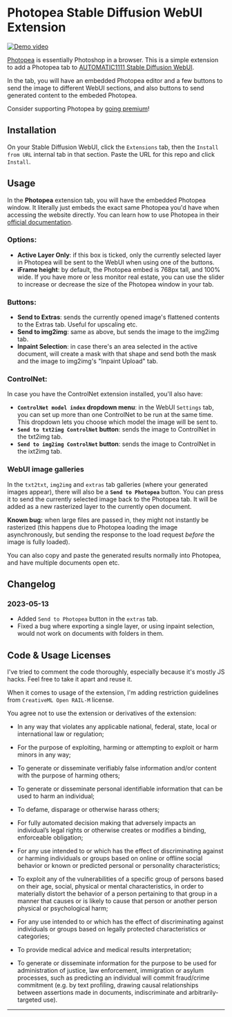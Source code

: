 # Photopea Stable Diffusion WebUI Extension

[![Demo video](https://img.youtube.com/vi/f_OXiNAvtII/0.jpg)](https://youtu.be/f_OXiNAvtII)

[Photopea](https://www.photopea.com) is essentially Photoshop in a browser. This is a simple extension to add a Photopea tab to [AUTOMATIC1111 Stable Diffusion WebUI](https://github.com/AUTOMATIC1111/stable-diffusion-webui/).

In the tab, you will have an embedded Photopea editor and a few buttons to send the image to different WebUI sections, and also buttons to send generated content to the embeded Photopea.

Consider supporting Photopea by [going premium](https://www.photopea.com/api/accounts)!

## Installation

On your Stable Diffusion WebUI, click the `Extensions` tab, then the `Install from URL` internal tab in that section. Paste the URL for this repo and click `Install`.

## Usage

In the **Photopea** extension tab, you will have the embedded Photopea window. It literally just embeds the exact same Photopea you'd have when accessing the website directly. You can learn how to use Photopea in their [official documentation](https://www.photopea.com/learn/). 

### Options:
* **Active Layer Only**: if this box is ticked, only the currently selected layer in Photopea will be sent to the WebUI when using one of the buttons.
* **iFrame height**:  by default, the Photopea embed is 768px tall, and 100% wide. If you have more or less monitor real estate, you can use the slider to increase or decrease the size of the Photopea window in your tab.

### Buttons:
* **Send to Extras**: sends the currently opened image's flattened contents to the Extras tab. Useful for upscaling etc.
* **Send to img2img**: same as above, but sends the image to the img2img tab.
* **Inpaint Selection**: in case there's an area selected in the active document, will create a mask with that shape and send both the mask and the image to img2img's "Inpaint Upload" tab.

### ControlNet:

In case you have the ControlNet extension installed, you'll also have:

* **`ControlNet model index` dropdown menu**: in the WebUI `Settings` tab, you can set up more than one ControlNet to be run at the same time. This dropdown lets you choose which model the image will be sent to.
* **`Send to txt2img ControlNet` button**: sends the image to ControlNet in the txt2img tab.
* **`Send to img2img ControlNet` button**: sends the image to ControlNet in the ixt2img tab.

### WebUI image galleries
In the `txt2txt`,  `img2img` and `extras` tab galleries (where your generated images appear), there will also be a **`Send to Photopea`** button. You can press it to send the currently selected image back to the Photopea tab. It will be added as a new rasterized layer to the currently open document.

**Known bug:** when large files are passed in, they might not instantly be rasterized (this happens due to Photopea loading the image asynchronously, but sending the response to the load request *before* the image is fully loaded).

You can also copy and paste the generated results normally into Photopea, and have multiple documents open etc.

## Changelog

### 2023-05-13
- Added `Send to Photopea` button in the `extras` tab.
- Fixed a bug where exporting a single layer, or using inpaint selection, would not work on documents with folders in them.

## Code & Usage Licenses
I've tried to comment the code thoroughly, especially because it's mostly JS hacks. Feel free to take it apart and reuse it.

When it comes to usage of the extension, I'm adding restriction guidelines from `CreativeML Open RAIL-M` license.

You agree not to use the extension or derivatives of the extension:

- In any way that violates any applicable national, federal, state, local or international law or regulation;

- For the purpose of exploiting, harming or attempting to exploit or harm minors in any way;

- To generate or disseminate verifiably false information and/or content with the purpose of harming others;

- To generate or disseminate personal identifiable information that can be used to harm an individual;

- To defame, disparage or otherwise harass others;

- For fully automated decision making that adversely impacts an individual’s legal rights or otherwise creates or modifies a binding, enforceable obligation;

- For any use intended to or which has the effect of discriminating against or harming individuals or groups based on online or offline social behavior or known or predicted personal or personality characteristics;

- To exploit any of the vulnerabilities of a specific group of persons based on their age, social, physical or mental characteristics, in order to materially distort the behavior of a person pertaining to that group in a manner that causes or is likely to cause that person or another person physical or psychological harm;

- For any use intended to or which has the effect of discriminating against individuals or groups based on legally protected characteristics or categories;

- To provide medical advice and medical results interpretation;

- To generate or disseminate information for the purpose to be used for administration of justice, law enforcement, immigration or asylum processes, such as predicting an individual will commit fraud/crime commitment (e.g. by text profiling, drawing causal relationships between assertions made in documents, indiscriminate and arbitrarily-targeted use).
-----